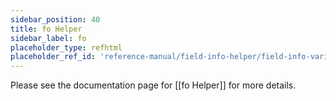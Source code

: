 ```yaml
---
sidebar_position: 40
title: fo Helper
sidebar_label: fo
placeholder_type: refhtml
placeholder_ref_id: 'reference-manual/field-info-helper/field-info-variations/fo-helper'
---
```

Please see the documentation page for [[fo Helper]] for more details.